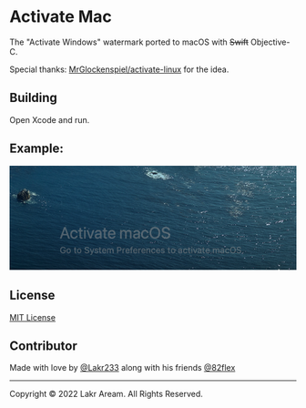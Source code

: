 # Activate Mac

The "Activate Windows" watermark ported to macOS with ~~Swift~~ Objective-C.

Special thanks: [MrGlockenspiel/activate-linux](https://github.com/MrGlockenspiel/activate-linux) for the idea.

## Building

Open Xcode and run.

## Example:

![Preview](./Resources/Preview.png)

## License

[MIT License](./LICENSE)

## Contributor

Made with love by [@Lakr233](https://twitter.com/Lakr233) along with his friends [@82flex](https://twitter.com/82flex)

---

Copyright © 2022 Lakr Aream. All Rights Reserved.
